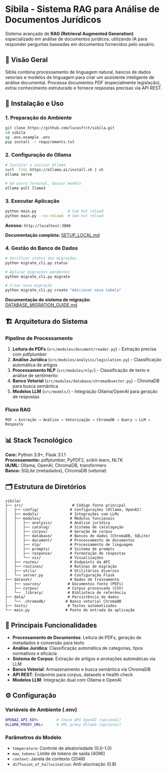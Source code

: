 # Sibila - Sistema RAG para Análise de Documentos Jurídicos

Sistema avançado de **RAG (Retrieval Augmented Generation)** especializado em análise de documentos jurídicos, utilizando IA para responder perguntas baseadas em documentos fornecidos pelo usuário.

## 🎯 Visão Geral

Sibila combina processamento de linguagem natural, bancos de dados vetoriais e modelos de linguagem para criar um assistente inteligente de análise documental. Processa documentos PDF (especialmente legislação), extrai conhecimento estruturado e fornece respostas precisas via API REST.

## 🚀 Instalação e Uso

### 1. Preparação do Ambiente
```bash
git clone https://github.com/lucasfrct/sibila.git
cd sibila
cp .env.example .env
pip install -r requirements.txt
```

### 2. Configuração do Ollama
```bash
# Instalar e iniciar Ollama
curl -fsSL https://ollama.ai/install.sh | sh
ollama serve

# Em outro terminal, baixar modelo
ollama pull llama3
```

### 3. Executar Aplicação
```bash
python main.py              # Com hot reload
python main.py --no-reload  # Sem hot reload
```

**Acesso:** `http://localhost:3000`

**Documentação completa:** [SETUP_LOCAL.md](./SETUP_LOCAL.md)

### 4. Gestão do Banco de Dados
```bash
# Verificar status das migrações
python migrate_cli.py status

# Aplicar migrações pendentes
python migrate_cli.py migrate

# Criar nova migração
python migrate_cli.py create "Adicionar nova tabela"
```

**Documentação do sistema de migração:** [DATABASE_MIGRATION_GUIDE.md](./DATABASE_MIGRATION_GUIDE.md)

## 🏗️ Arquitetura do Sistema

### Pipeline de Processamento
1. **Leitura de PDFs** (`src/modules/document/reader.py`) - Extração precisa com pdfplumber
2. **Análise Jurídica** (`src/modules/analysis/legislation.py`) - Classificação automática de artigos
3. **Processamento NLP** (`src/modules/nlp/`) - Classificação de texto e análise de sentimento
4. **Banco Vetorial** (`src/modules/database/chromadbvector.py`) - ChromaDB para busca semântica
5. **Modelos LLM** (`src/models/`) - Integração Ollama/OpenAI para geração de respostas

### Fluxo RAG
```
PDF → Extração → Análise → Vetorização → ChromaDB → Query → LLM → Resposta
```

## 📊 Stack Tecnológico

**Core:** Python 3.9+, Flask 3.1.1  
**Processamento:** pdfplumber, PyPDF2, scikit-learn, NLTK  
**IA/ML:** Ollama, OpenAI, ChromaDB, transformers  
**Banco:** SQLite (metadados), ChromaDB (vetorial)

## 🗂️ Estrutura de Diretórios

```
sibila/
├── src/                      # Código fonte principal
│   ├── config/              # Configurações (Ollama, OpenAI)
│   ├── models/              # Integrações com LLMs
│   ├── modules/             # Módulos funcionais
│   │   ├── analysis/        # Análise jurídica
│   │   ├── catalog/         # Sistema de catalogação
│   │   ├── corpus/          # Geração de corpus
│   │   ├── database/        # Bancos de dados (ChromaDB, SQLite)
│   │   ├── document/        # Processamento de documentos
│   │   ├── nlp/             # Processamento de linguagem
│   │   ├── prompts/         # Sistema de prompts
│   │   ├── response/        # Formatação de respostas
│   │   └── viz/             # Visualizações
│   ├── routes/              # Endpoints da API
│   ├── routines/            # Rotinas de migração
│   ├── utils/               # Utilitários diversos
│   └── server.py            # Configuração Flask
├── dataset/                 # Dados de treinamento
│   ├── sources/            # Documentos fonte (PDFs)
│   ├── corpus/             # Corpus processado (CSV)
│   └── _library/           # Biblioteca de referência
├── data/                   # Persistência de dados
│   └── .chromadb/         # Banco vetorial ChromaDB
├── tests/                  # Testes automatizados
└── main.py                # Ponto de entrada da aplicação
```

## 🔄 Principais Funcionalidades

- **Processamento de Documentos**: Leitura de PDFs, geração de metadados e conversão para texto
- **Análise Jurídica**: Classificação automática de categorias, tipos normativos e eficácia
- **Sistema de Corpus**: Extração de artigos e anotações automáticas via LLM
- **Banco Vetorial**: Armazenamento e busca semântica via ChromaDB
- **API REST**: Endpoints para corpus, datasets e health check
- **Modelos LLM**: Integração dual com Ollama e OpenAI

## ⚙️ Configuração

### Variáveis de Ambiente (.env)
```bash
OPENAI_API_KEY=        # Chave API OpenAI (opcional)
OLLAMA_PROXY_URL=      # URL proxy Ollama (opcional)
```

### Parâmetros do Modelo
- `temperature`: Controle de aleatoriedade (0.0-1.0)
- `max_tokens`: Limite de tokens de saída (4096)
- `context`: Janela de contexto (2048)
- `diffusion_of_hallucination`: Anti-alucinação (0.8)
